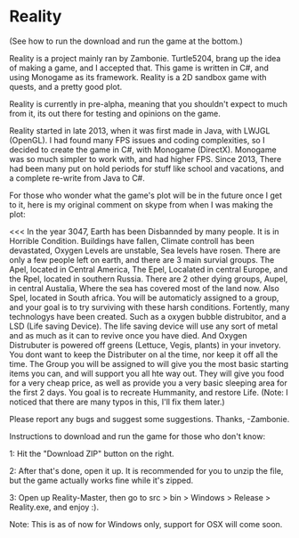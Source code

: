 Reality
=======

(See how to run the download and run the game at the bottom.)

Reality is a project mainly ran by Zambonie. Turtle5204, brang up the idea of making a game, and I accepted that. This game is written
in C#, and using Monogame as its framework. Reality is a 2D sandbox game with quests, and a pretty good plot.

Reality is currently in pre-alpha, meaning that you shouldn't expect to much from it, its out there for testing and opinions on the game.

Reality started in late 2013, when it was first made in Java, with LWJGL (OpenGL). I had found many FPS issues and coding complexities, so
I decided to create the game in C#, with Monogame (DirectX). Monogame was so much simpler to work with, and had higher FPS.
Since 2013, There had been many put on hold periods for stuff like school and vacations, and a complete re-write from Java to C#.

For those who wonder what the game's plot will be in the future once I get to it, here is my original comment on skype from when I was making the plot:

<<< In the year 3047, Earth has been Disbannded by many people. It is in Horrible Condition. Buildings have fallen, Climate controll has been devastated, Oxygen Levels are unstable, Sea levels have rosen. There are only a few people left on earth, and there are 3 main survial groups. The Apel, located in Central America, The Epel, Localated in central Europe, and the Rpel, located in southern Russia. There are 2 other dying groups, Aupel, in central Austalia, Where the sea has covered most of the land now. Also Spel, located in South africa. You will be automaticly assigned to a group, and your goal is to try surviving with these harsh conditions. Fortently, many technologys have been created. Such as a oxygen bubble distrubitor, and a LSD (Life saving Device). The life saving device will use any sort of metal and as much as it can to revive once you have died. And Oxygen Distrubuter is powered off greens (Lettuce, Vegis, plants) in your invetory. You dont want to keep the Distributer on al the time, nor keep it off all the time. The Group you will be assigned to will give you the most basic starting items you can, and will support you all hte way out. They will give you food for a very cheap price, as well as provide you  a very basic sleeping area for the first 2 days. You goal is to recreate Hummanity, and restore Life.
(Note: I noticed that there are many typos in this, I'll fix them later.)

Please report any bugs and suggest some suggestions.
Thanks, -Zambonie.

Instructions to download and run the game for those who don't know:

1: Hit the "Download ZIP" button on the right.

2: After that's done, open it up. It is recommended for you to unzip the file, but the game actually works fine while it's zipped.

3: Open up Reality-Master, then go to src > bin > Windows > Release > Reality.exe, and enjoy :).

Note: This is as of now for Windows only, support for OSX will come soon.
